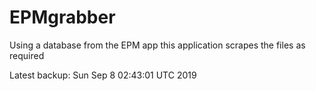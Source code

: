 # EPMgrabber
Using a database from the EPM app this application scrapes the files as required


Latest backup: Sun Sep 8 02:43:01 UTC 2019
